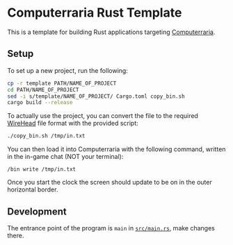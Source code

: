 # Computerraria Rust Template

This is a template for building Rust applications targeting [Computerraria](https://github.com/misprit7/computerraria). 

## Setup

To set up a new project, run the following: 
```bash
cp -r template PATH/NAME_OF_PROJECT
cd PATH/NAME_OF_PROJECT
sed -i s/template/NAME_OF_PROJECT/ Cargo.toml copy_bin.sh
cargo build --release
```
To actually use the project, you can convert the file to the required [WireHead](https://github.com/misprit7/WireHead) file format with the provided script: 
```bash
./copy_bin.sh /tmp/in.txt
```
You can then load it into Computerraria with the following command, written in the in-game chat (NOT your terminal):
```
/bin write /tmp/in.txt
```
Once you start the clock the screen should update to be on in the outer horizontal border.

## Development
The entrance point of the program is `main` in [`src/main.rs`](src/main.rs), make changes there.
